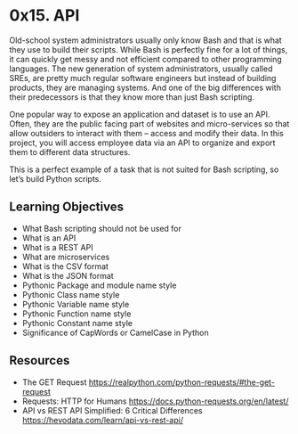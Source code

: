 # 0x15. API
Old-school system administrators usually only know Bash and that is what they use to build their scripts. While Bash is perfectly fine for a lot of things, it can quickly get messy and not efficient compared to other programming languages. The new generation of system administrators, usually called SREs, are pretty much regular software engineers but instead of building products, they are managing systems. And one of the big differences with their predecessors is that they know more than just Bash scripting.

One popular way to expose an application and dataset is to use an API. Often, they are the public facing part of websites and micro-services so that allow outsiders to interact with them – access and modify their data. In this project, you will access employee data via an API to organize and export them to different data structures.

This is a perfect example of a task that is not suited for Bash scripting, so let’s build Python scripts.
## Learning Objectives
+ What Bash scripting should not be used for
+ What is an API
+ What is a REST API
+ What are microservices
+ What is the CSV format
+ What is the JSON format
+ Pythonic Package and module name style
+ Pythonic Class name style
+ Pythonic Variable name style
+ Pythonic Function name style
+ Pythonic Constant name style
+ Significance of CapWords or CamelCase in Python
## Resources
+ The GET Request https://realpython.com/python-requests/#the-get-request
+ Requests: HTTP for Humans https://docs.python-requests.org/en/latest/
+ API vs REST API Simplified: 6 Critical Differences  https://hevodata.com/learn/api-vs-rest-api/
